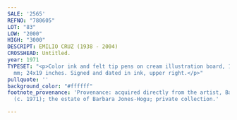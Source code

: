 ```yaml
---
SALE: '2565'
REFNO: "780605"
LOT: "83"
LOW: "2000"
HIGH: "3000"
DESCRIPT: EMILIO CRUZ (1938 - 2004)
CROSSHEAD: Untitled.
year: 1971
TYPESET: "<p>Color ink and felt tip pens on cream illustration board, 1971. 610x483
  mm; 24x19 inches. Signed and dated in ink, upper right.</p>"
pullquote: ''
background_color: "#ffffff"
footnote_provenance: 'Provenance: acquired directly from the artist, Barbara Jones-Hogu
  (c. 1971); the estate of Barbara Jones-Hogu; private collection.'

---
```

